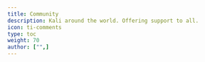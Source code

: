 ```yaml
---
title: Community
description: Kali around the world. Offering support to all.
icon: ti-comments
type: toc
weight: 70
author: ["",]
---
```

